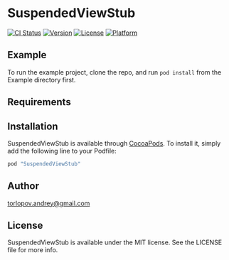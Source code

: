 # SuspendedViewStub

[![CI Status](http://img.shields.io/travis/torlopov.andrey@gmail.com/SuspendedViewStub.svg?style=flat)](https://travis-ci.org/torlopov.andrey@gmail.com/SuspendedViewStub)
[![Version](https://img.shields.io/cocoapods/v/SuspendedViewStub.svg?style=flat)](http://cocoapods.org/pods/SuspendedViewStub)
[![License](https://img.shields.io/cocoapods/l/SuspendedViewStub.svg?style=flat)](http://cocoapods.org/pods/SuspendedViewStub)
[![Platform](https://img.shields.io/cocoapods/p/SuspendedViewStub.svg?style=flat)](http://cocoapods.org/pods/SuspendedViewStub)

## Example

To run the example project, clone the repo, and run `pod install` from the Example directory first.

## Requirements

## Installation

SuspendedViewStub is available through [CocoaPods](http://cocoapods.org). To install
it, simply add the following line to your Podfile:

```ruby
pod "SuspendedViewStub"
```

## Author

torlopov.andrey@gmail.com

## License

SuspendedViewStub is available under the MIT license. See the LICENSE file for more info.
